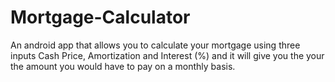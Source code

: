 # Mortgage-Calculator

An android app that allows you to calculate your mortgage using three inputs
Cash Price, Amortization and Interest (%) and it will give you the your
the amount you would have to pay on a monthly basis.
